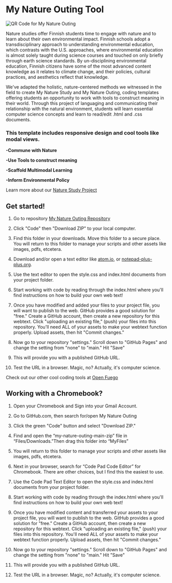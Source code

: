 # My Nature Outing Tool

![QR Code for My Nature Outing](http://github.com/Open-Fuego/my-nature-outing/qr.png)

Nature studies offer Finnish students time to engage with nature and to learn about their own environmental impact. Finnish schools adopt a transdisciplinary approach to understanding environmental education, which contrasts with the U.S. approaches, where environmental education is almost solely taught during science courses and touched on only briefly through earth science standards. By un-disciplining environmental education, Finnish citizens have some of the most advanced content knowledge as it relates to climate change, and their policies, cultural practices, and aesthetics reflect that knowledge.

We've adapted the holistic, nature-centered methods we witnessed in the field to create My Nature Study and My Nature Outing, coding templates offering students an opportunity to work with tools to construct meaning in their world. Through this project of languaging and communicating their relationship with the natural environment, students will learn essential computer science concepts and learn to read/edit .html and .css documents.
 
### This template includes responsive design and cool tools like modal views. 

**-Commune with Nature**

**-Use Tools to construct meaning**

**-Scaffold Multimodal Learning**

**-Inform Environmental Policy**


Learn more about our [Nature Study Project](https://sjquigley.github.io/mutimodal-nature-studies/)


## Get started!

1. Go to repository [My Nature Outing Repository](https://github.com/Open-Fuego/my-nature-outing)

2. Click "Code" then "Download ZIP" to your local computer. 

3. Find this folder in your downloads. Move this folder to a secure place. You will return to this folder to manage your scripts and other assets like images, pdfs, etcetera. 

4. Download and/or open a text editor like [atom.io](https://atom.io), or [notepad-plus-plus.org](notepad-plus-plus.org). 

5. Use the text editor to open the style.css and index.html documents from your project folder.  

6. Start working with code by reading through the index.html where you'll find instructions on how to build your own web text! 

7. Once you have modified and added your files to your project file, you will want to publish to the web. GitHub provides a good solution for "free." Create a GitHub account, then create a new repository for this webtext. Click  "uploading an existing file," (push) your files into this repository. You'll need ALL of your assets to make your webtext function properly. Upload assets, then hit "Commit changes." 

8. Now go to your repository "settings." Scroll down to "GitHub Pages" and change the setting from "none" to "main." Hit "Save"

9. This will provide you with a published GitHub URL.

10. Test the URL in a browser. Magic, no? Actually, it's computer science.  



Check out our other cool coding tools at [Open Fuego](https://open-fuego.github.io/Open-Fuego-Coding-Tools/)



## Working with a Chromebook?

1.	Open your Chromebook and Sign into your Gmail Account.

2.	Go to GitHub.com, then search for/open My Nature Outing
 
3.	Click the green "Code" button and select "Download ZIP."
 
4.	Find and open the “my-nature-outing-main-zip” file in “Files/Downloads.”Then drag this folder into “MyFiles”  

5.	You will return to this folder to manage your scripts and other assets like images, pdfs, etcetera.

6.	Next in your browser, search for “Code Pad Code Editor” for Chromebook. There are other choices, but I find this the easiest to use. 

7.	Use the Code Pad Text Editor to open the style.css and index.html documents from your project folder.

8.	Start working with code by reading through the index.html where you'll find instructions on how to build your own web text!

9.	Once you have modified content and transferred your assets to your project file, you will want to publish to the web. GitHub provides a good solution for "free." Create a GitHub account, then create a new repository for this webtext. Click "uploading an existing file," (push) your files into this repository. You'll need ALL of your assets to make your webtext function properly. Upload assets, then hit "Commit changes."

10.	Now go to your repository "settings." Scroll down to "GitHub Pages" and change the setting from "none" to "main." Hit "Save"

11.	This will provide you with a published GitHub URL.

12.	Test the URL in a browser. Magic, no? Actually, it's computer science.






